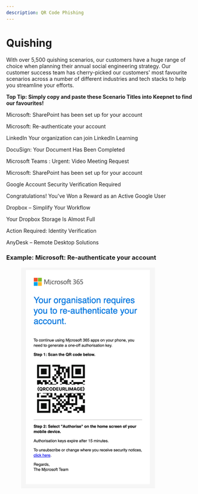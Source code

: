 ```yaml
---
description: QR Code Phishing
---
```


# Quishing

With over 5,500 quishing scenarios, our customers have a huge range of choice when planning their annual social engineering strategy. Our customer success team has cherry-picked our customers' most favourite scenarios across a number of different industries and tech stacks to help you streamline your efforts.&#x20;

**Top Tip: Simply copy and paste these Scenario Titles into Keepnet to find our favourites!**&#x20;

Microsoft: SharePoint has been set up for your account

Microsoft: Re-authenticate your account

LinkedIn Your organization can join LinkedIn Learning

DocuSign: Your Document Has Been Completed

Microsoft Teams : Urgent: Video Meeting Request

Microsoft: SharePoint has been set up for your account

Google Account Security Verification Required

Congratulations! You've Won a Reward as an Active Google User

Dropbox – Simplify Your Workflow

Your Dropbox Storage Is Almost Full

Action Required: Identity Verification

AnyDesk – Remote Desktop Solutions

### **Example:** Microsoft: Re-authenticate your account

<div align="left"><figure><img src="../../../../.gitbook/assets/Screenshot 2025-09-19 at 11.35.22.png" alt="" width="359"><figcaption></figcaption></figure></div>
